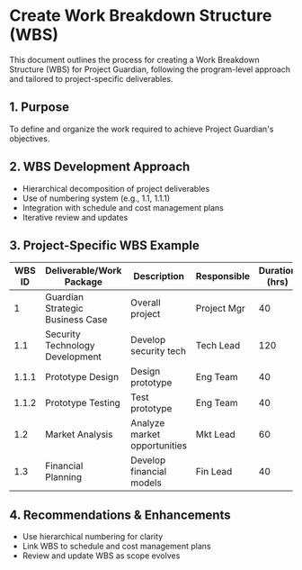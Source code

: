 # Create Work Breakdown Structure (WBS)

This document outlines the process for creating a Work Breakdown Structure (WBS) for Project Guardian, following the program-level approach and tailored to project-specific deliverables.

## 1. Purpose
To define and organize the work required to achieve Project Guardian's objectives.

## 2. WBS Development Approach
- Hierarchical decomposition of project deliverables
- Use of numbering system (e.g., 1.1, 1.1.1)
- Integration with schedule and cost management plans
- Iterative review and updates

## 3. Project-Specific WBS Example
| WBS ID | Deliverable/Work Package                | Description                          | Responsible | Duration (hrs) | Dependencies |
|--------|-----------------------------------------|--------------------------------------|-------------|---------------|--------------|
| 1      | Guardian Strategic Business Case        | Overall project                      | Project Mgr | 40            | -            |
| 1.1    | Security Technology Development         | Develop security tech                | Tech Lead   | 120           | 1            |
| 1.1.1  | Prototype Design                       | Design prototype                     | Eng Team    | 40            | 1.1          |
| 1.1.2  | Prototype Testing                      | Test prototype                       | Eng Team    | 40            | 1.1          |
| 1.2    | Market Analysis                        | Analyze market opportunities         | Mkt Lead    | 60            | 1            |
| 1.3    | Financial Planning                      | Develop financial models             | Fin Lead    | 40            | 1            |

## 4. Recommendations & Enhancements
- Use hierarchical numbering for clarity
- Link WBS to schedule and cost management plans
- Review and update WBS as scope evolves
